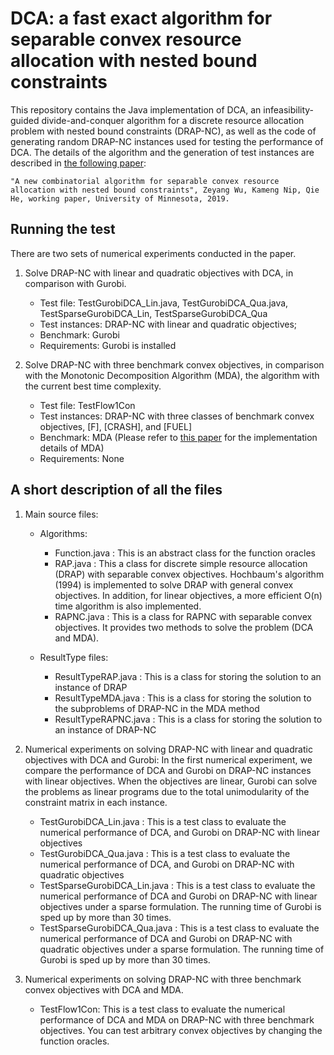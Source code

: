 # DCA: a fast exact algorithm for separable convex resource allocation with nested bound constraints

This repository contains the Java implementation of DCA, an infeasibility-guided divide-and-conquer algorithm for a discrete resource allocation problem with nested bound constraints (DRAP-NC), as well as the code of generating random DRAP-NC instances used for testing the performance of DCA. The details of the algorithm and the generation of test instances are described in [the following paper](http://www.optimization-online.org/DB_FILE/2018/11/6902.pdf):

	"A new combinatorial algorithm for separable convex resource allocation with nested bound constraints", Zeyang Wu, Kameng Nip, Qie He, working paper, University of Minnesota, 2019.

## Running the test
There are two sets of numerical experiments conducted in the paper.

1. Solve DRAP-NC with linear and quadratic objectives with DCA, in comparison with Gurobi.
	- Test file: TestGurobiDCA_Lin.java, TestGurobiDCA_Qua.java, TestSparseGurobiDCA_Lin, TestSparseGurobiDCA_Qua
	- Test instances: DRAP-NC with linear and quadratic objectives;
	- Benchmark: Gurobi
	- Requirements: Gurobi is installed 

2. Solve DRAP-NC with three benchmark convex objectives, in comparison with the Monotonic Decomposition Algorithm (MDA), the algorithm with the current best time complexity.
	- Test file: TestFlow1Con
	- Test instances: DRAP-NC with three classes of benchmark convex objectives, [F], [CRASH], and [FUEL]
	- Benchmark: MDA (Please refer to [this paper](https://pubsonline.informs.org/doi/abs/10.1287/ijoo.2018.0004) for the implementation details of MDA)
	- Requirements: None

## A short description of all the files 


1. Main source files:
	* Algorithms: 
		- Function.java : This is an abstract class for the function oracles	
		- RAP.java : This a class for discrete simple resource allocation (DRAP) with separable convex objectives. Hochbaum's algorithm (1994) is implemented to solve DRAP with general convex objectives. In addition, for linear objectives, a more efficient O(n) time algorithm is also implemented.	
		- RAPNC.java : This is a class for RAPNC with separable convex objectives. It provides two methods to solve the problem (DCA and MDA).	
		

 	* ResultType files:
	  	- ResultTypeRAP.java : This is a class for storing the solution to an instance of DRAP
		- ResultTypeMDA.java : This is a class for storing the solution to the subproblems of DRAP-NC in the MDA method
		- ResultTypeRAPNC.java : This is a class for storing the solution to an instance of DRAP-NC


2. Numerical experiments on solving DRAP-NC with linear and quadratic objectives with DCA and Gurobi:	In the first numerical experiment, we compare the performance of DCA and Gurobi on DRAP-NC instances with linear objectives. When the objectives are linear, Gurobi can solve the problems as linear programs due to the total unimodularity of the constraint matrix in each instance.

	- TestGurobiDCA_Lin.java : This is a test class to evaluate the numerical performance of DCA, and Gurobi on DRAP-NC with linear objectives
	- TestGurobiDCA_Qua.java : This is a test class to evaluate the numerical performance of DCA, and Gurobi on DRAP-NC with quadratic objectives
	- TestSparseGurobiDCA_Lin.java : This is a test class to evaluate the numerical performance of DCA and Gurobi on DRAP-NC with linear objectives under a sparse formulation. The running time of Gurobi is sped up by more than 30 times.
	- TestSparseGurobiDCA_Qua.java : This is a test class to evaluate the numerical performance of DCA and Gurobi on DRAP-NC with quadratic objectives under a sparse formulation. The running time of Gurobi is sped up by more than 30 times.


3. Numerical experiments on solving DRAP-NC with three benchmark convex objectives with DCA and MDA.

	- TestFlow1Con: This is a test class to evaluate the numerical performance of DCA and MDA on DRAP-NC with three benchmark objectives. You can test arbitrary convex objectives by changing the function oracles. 




